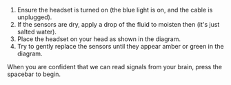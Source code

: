 1. Ensure the headset is turned on (the blue light is on, and the cable is unplugged).
2. If the sensors are dry, apply a drop of the fluid to moisten then (it's just salted water).
3. Place the headset on your head as shown in the diagram.
4. Try to gently replace the sensors until they appear amber or green in the diagram.

When you are confident that we can read signals from your brain, press the spacebar to begin.